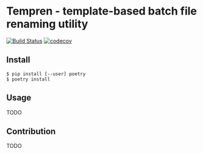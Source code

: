 # Tempren - template-based batch file renaming utility
[![Build Status](https://travis-ci.org/idle-code/tempren.svg?branch=develop)](https://travis-ci.org/idle-code/tempren)
[![codecov](https://codecov.io/gh/idle-code/tempren/branch/develop/graph/badge.svg?token=1CR2PX6GYB)](https://codecov.io/gh/idle-code/tempren)
## Install
```console
$ pip install [--user] poetry
$ poetry install
```

## Usage
TODO

## Contribution
TODO
